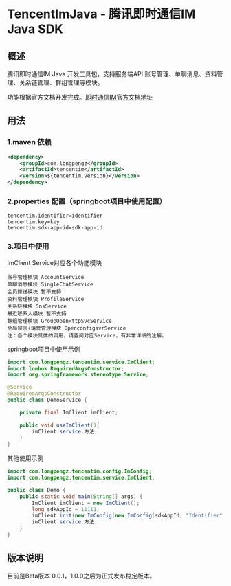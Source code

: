 # TencentImJava - 腾讯即时通信IM Java SDK
## 概述
腾讯即时通信IM Java 开发工具包，支持服务端API 账号管理、单聊消息、资料管理、关系链管理、群组管理等模块。

功能根据官方文档开发完成。[即时通信IM官方文档地址](https://cloud.tencent.com/document/product/269/1519)

## 用法
### 1.maven 依赖
```xml
<dependency>
    <groupId>com.longpengz</groupId>
    <artifactId>tencentim</artifactId>
    <version>${tencentim.version}</version>
</dependency>
```
### 2.properties 配置（springboot项目中使用配置）
```properties
tencentim.identifier=identifier
tencentim.key=key
tencentim.sdk-app-id=sdk-app-id
```
### 3.项目中使用
ImClient Service对应各个功能模块
```text
账号管理模块 AccountService 
单聊消息模块 SingleChatService
全员推送模块 暂不支持
资料管理模块 ProfileService
关系链模块 SnsService
最近联系人模块 暂不支持
群组管理模块 GroupOpenHttpSvcService
全局禁言+运营管理模块 OpenconfigsvrService
注：各个模块具体的调用，请查阅对应Service，有非常详细的注解。
```

springboot项目中使用示例

```java
import com.longpengz.tencentim.service.ImClient;
import lombok.RequiredArgsConstructor;
import org.springframework.stereotype.Service;

@Service
@RequiredArgsConstructor
public class DemoService {

    private final ImClient imClient;
    
    public void useImClient(){
        imClient.service.方法;
    }
}
```
其他使用示例

```java
import com.longpengz.tencentim.config.ImConfig;
import com.longpengz.tencentim.service.ImClient;

public class Demo {
    public static void main(String[] args) {
        ImClient imClient = new ImClient();
        long sdkAppId = 11111;
        imClient.init(new ImConfig(new ImConfig(sdkAppId, "Identifier", "key")));
        imClient.service.方法;
    }
}
```
## 版本说明
目前是Beta版本 0.0.1，1.0.0之后为正式发布稳定版本。


